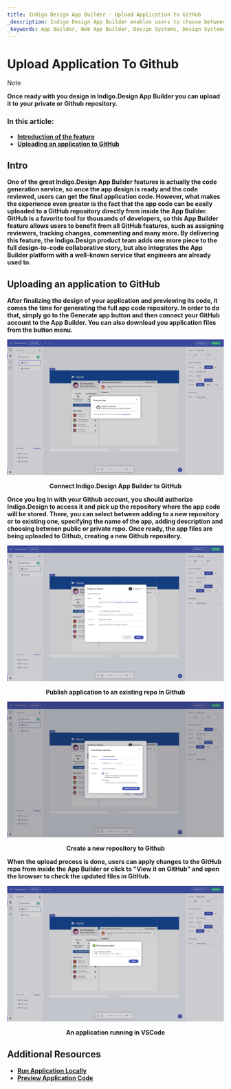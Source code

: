 ```yaml
---
title: Indigo Design App Builder - Upload Application to GitHub
_description: Indigo Design App Builder enables users to choose between downloading their application locally or uploading it to their GitHub repository.
_keywords: App Builder, Web App Builder, Design Systems, Design Systems UX, UI kit, Sketch, Ignite UI for Angular, Sketch to Angular, Angular, Angular Design System, Export code from Sketch, Design Kits for Angular, Sketch UI kits, GitHub
---
```

# Upload Application To Github

> [!NOTE]
><b>Once ready with you design in Indigo.Design App Builder you can upload it to your private or Github repository. 


### In this article:
* <a href="#intro">Introduction of the feature</a>
* <a href="#uploading-an-application-to-github">Uploading an application to GitHub</a>

## Intro
One of the great Indigo.Design App Builder features is actually the code generation service, so once the app design is ready and the code reviewed, users can get the final application code. However, what makes the experience even greater is the fact that the app code can be easily uploaded to a GitHub repository directly from inside the App Builder. GitHub is a favorite tool for thousands of developers, so this App Builder feature allows users to benefit from all GitHub features, such as assigning reviewers, tracking changes, commenting and many more. By delivering this feature, the Indigo.Design product team adds one more piece to the full design-to-code collaborative story, but also integrates the App Builder platform with a well-known service that engineers are already used to. 

## Uploading an application to GitHub
After finalizing the design of your application and previewing its code, it comes the time for generating the full app code repository. In order to do that, simply go to the Generate app button and then connect your GitHub account to the App Builder. You can also download you application files from the button menu.


<img class="responsive-img" src="../../images/connect-to-github.png" srcset="../../images/connect-to-github-@2x.png 2x" />
<p style="text-align:center;">Connect Indigo.Design App Builder to GitHub</p>

Once you log in with your Github account, you should authorize Indigo.Design to access it and pick up the repository where the app code will be stored. There, you can select between adding to a new repository or to existing one, specifying the name of the app, adding description and choosing between public or private repo. Once ready, the app files are being uploaded to Github, creating a new Github repository.

<img class="responsive-img" src="../../images/pick-repository-publish-to-github.png" srcset="../../images/pick-repository-publish-to-github-@2x.png 2x" />
<p style="text-align:center;">Publish application to an existing repo in Github</p>

<img class="responsive-img" src="../../images/create-new-repo-publish-to-github.png" srcset="../../images/create-new-repo-publish-to-github-@2x.png 2x" />
<p style="text-align:center;">Create a new repository to Github</p>

When the upload process is done, users can apply changes to the GitHub repo from inside the App Builder or click to "View it on GitHub" and open the browser to check the updated files in GitHub.

<img class="responsive-img" src="../../images/view-application-publish-to-github.png" srcset="../../images/view-application-publish-to-github-@2x.png 2x" />
<p style="text-align:center;">An application running in VSCode</p>

## Additional Resources

<div class="divider--half"></div>

* [Run Application Locally](run-application-locally.md)
* [Preview Application Code](../../appbuilder/preview-code.md)

